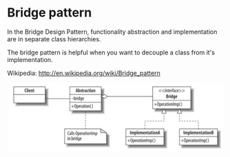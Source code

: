 Bridge pattern
=================

In the Bridge Design Pattern, functionality abstraction and implementation are in separate class hierarchies. 

The bridge pattern is helpful when you want to decouple a class from it's implementation.

Wikipedia: http://en.wikipedia.org/wiki/Bridge_pattern

![Alt text](/design-patterns/uml/bridge.jpg)